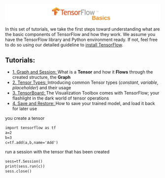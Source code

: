 ![](Tutorials/files/title_basics.png)

In this set of tutorials, we take the first steps toward understanding what are the basic components of TensorFlow and how they work. We assume you have the TensorFlow library and Python environment ready. If not, feel free to do so using our detailed guideline to [install TensorFlow](https://github.com/easy-tensorflow/easy-tensorflow/blob/master/0_Install_TensorFlow/README.md).

## Tutorials:
* [1. Graph and Session: ](https://github.com/easy-tensorflow/easy-tensorflow/blob/master/1_TensorFlow_Basics/Tutorials/1_Graph_and_Session.ipynb)
    What is a __Tensor__ and how it __Flows__ through the created structure, the __Graph__
* [2. Tensor Types: ](https://github.com/easy-tensorflow/easy-tensorflow/blob/master/1_TensorFlow_Basics/Tutorials/2_Tensor_Types.ipynb)
    Introducing common Tensor types (_constant_, _variable_, _placeholder_) and their usage
* [3. TensorBoard: ](https://github.com/easy-tensorflow/easy-tensorflow/blob/master/1_TensorFlow_Basics/Tutorials/3_Introduction_to_Tensorboard.ipynb)
    The Visualization Toolbox comes with TensorFlow; your flashlight in the dark world of tensor operations
* [4. Save and Restore: ](https://github.com/easy-tensorflow/easy-tensorflow/blob/master/1_TensorFlow_Basics/Tutorials/4_Save_and_Restore.ipynb)
    How to save your trained model, and load it back for later use


you create a tensor
```
import tensorflow as tf
a=2
b=3
c=tf.add(a,b,name='Add')
```
run a session with the tensor that has been created
```
sess=tf.Session()
print(sess.run(c))
sess.close()
```


